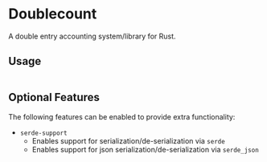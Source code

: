 # Doublecount

A double entry accounting system/library for Rust.

## Usage

```rust
```

## Optional Features

The following features can be enabled to provide extra functionality:

+ `serde-support`
  + Enables support for serialization/de-serialization via `serde`
  + Enables support for json serialization/de-serialization via `serde_json`